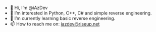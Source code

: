 - 👋 Hi, I’m @iAzDev
- 👀 I’m interested in Python, C++, C# and simple reverse engineering.
- 🌱 I’m currently learning basic reverse engineering.
- 📫 How to reach me on: iazdev@riseup.net
